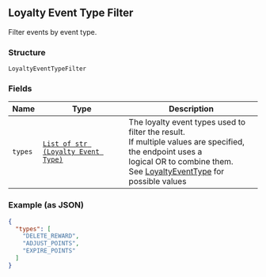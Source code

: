 ## Loyalty Event Type Filter

Filter events by event type.

### Structure

`LoyaltyEventTypeFilter`

### Fields

| Name | Type | Description |
|  --- | --- | --- |
| `types` | [`List of str (Loyalty Event Type)`](/doc/models/loyalty-event-type.md) | The loyalty event types used to filter the result.<br>If multiple values are specified, the endpoint uses a <br>logical OR to combine them.<br>See [LoyaltyEventType](#type-loyaltyeventtype) for possible values |

### Example (as JSON)

```json
{
  "types": [
    "DELETE_REWARD",
    "ADJUST_POINTS",
    "EXPIRE_POINTS"
  ]
}
```

